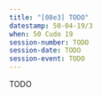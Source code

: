 ```yaml
---
title: "[08e3] TODO"
datestamp: 50-04-19/3
when: 50 Cudo 19
session-number: TODO
session-date: TODO
session-event: TODO
---
```

TODO
